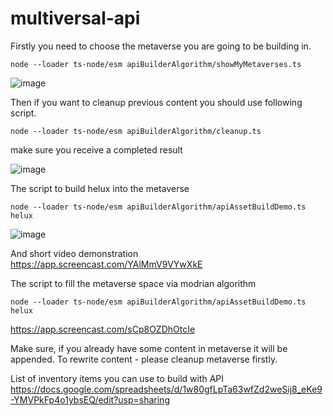 # multiversal-api

Firstly you need to choose the metaverse you are going to be building in.

```
node --loader ts-node/esm apiBuilderAlgorithm/showMyMetaverses.ts
```

![image](https://github.com/svoitovych0218/multiversal-api/assets/25226807/ec4b291f-324e-43b8-9c70-6f106c312b36)

Then if you want to cleanup previous content you should use following script.
```
node --loader ts-node/esm apiBuilderAlgorithm/cleanup.ts
```
make sure you receive a completed result

![image](https://github.com/svoitovych0218/multiversal-api/assets/25226807/c90a592b-bb73-4ead-a533-df8943399a34)

The script to build helux into the metaverse
```
node --loader ts-node/esm apiBuilderAlgorithm/apiAssetBuildDemo.ts helux
```
![image](https://github.com/svoitovych0218/multiversal-api/assets/25226807/f3cd225d-3018-44c7-be3e-e51b7cd8fc7c)

And short video demonstration
https://app.screencast.com/YAlMmV9VYwXkE


The script to fill the metaverse space via modrian algorithm
```
node --loader ts-node/esm apiBuilderAlgorithm/apiAssetBuildDemo.ts helux
```

https://app.screencast.com/sCp8OZDhOtcIe

Make sure, if you already have some content in metaverse it will be appended. To rewrite content - please cleanup metaverse firstly.

List of inventory items you can use to build with API
https://docs.google.com/spreadsheets/d/1w80gfLpTa63wfZd2weSij8_eKe9-YMVPkFp4o1ybsEQ/edit?usp=sharing
